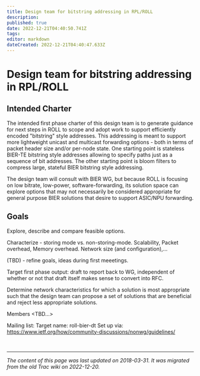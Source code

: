 ```yaml
---
title: Design team for bitstring addressing in RPL/ROLL
description: 
published: true
date: 2022-12-21T04:40:50.741Z
tags: 
editor: markdown
dateCreated: 2022-12-21T04:40:47.633Z
---
```


# Design team for bitstring addressing in RPL/ROLL
## Intended Charter

The intended first phase charter of this design team is to generate guidance for next steps in ROLL to scope and adopt work to support efficiently encoded "bitstring" style addresses. This addressing is meant to support more lightweight unicast and multicast forwarding options - both in terms of packet header size and/or per-node state. One starting point is stateless BIER-TE bitstring style addresses allowing to specify paths just as a sequence of bit addresses. The other starting point is bloom filters to compress large, stateful BIER bitstring style addressing.

The design team will consult with BIER WG, but because ROLL is focusing on low bitrate, low-power, software-forwarding, its solution space can explore options that may not necessarily be considered appropriate for general purpose BIER solutions that desire to support ASIC/NPU forwarding.

## Goals

Explore, describe and compare feasible options.

Characterize - storing mode vs. non-storing-mode. Scalability, Packet overhead, Memory overhead. Network size (and configuration),...

(TBD) - refine goals, ideas during first meeetings.

Target first phase output: draft to report back to WG, independent of whether or not that draft itself makes sense to convert into RFC.

Determine network characteristics for which a solution is most appropriate such that the design team can propose a set of solutions that are beneficial and reject less appropriate solutions.

Members <TBD...>

Mailing list: Target name: roll-bier-dt Set up via: https://www.ietf.org/how/community-discussions/nonwg/guidelines/ 

&nbsp;
&nbsp;
&nbsp;

---

*The content of this page was last updated on 2018-03-31. It was migrated from the old Trac wiki on 2022-12-20.*